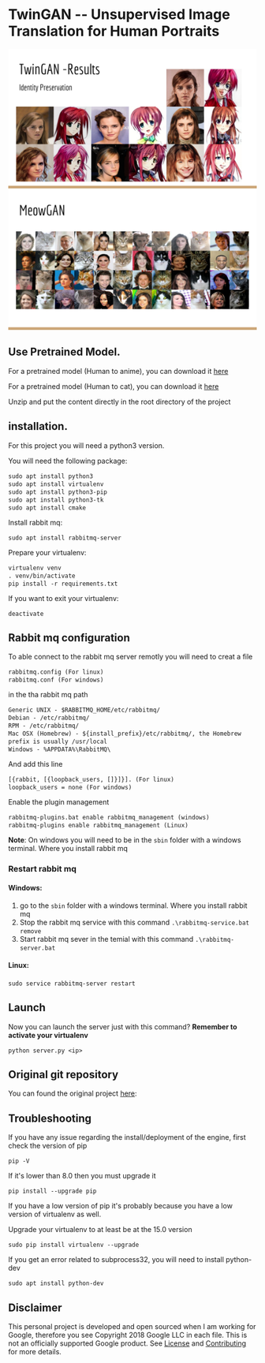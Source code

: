 # TwinGAN -- Unsupervised Image Translation for Human Portraits

![identity_preservation](docs/images/AX18_TwinGAN-15.png)
![search_engine](docs/images/AX18_TwinGAN-18.png)

## Use Pretrained Model.

For a pretrained model (Human to anime), you can download it [here](https://drive.google.com/open?id=1dXfqAODQxB2uNhyQANtZICAjwhNMWnbl)

For a pretrained model (Human to cat), you can download it [here](https://drive.google.com/open?id=1UJEqlH_1sfdmWs6MXKV4H69NGad0rdUB)

Unzip and put the content directly in the root directory of the project


## installation.


For this project you will need a python3 version.

You will need the following package:
    
    sudo apt install python3
    sudo apt install virtualenv
    sudo apt install python3-pip
    sudo apt install python3-tk
    sudo apt install cmake
    
Install rabbit mq:

    sudo apt install rabbitmq-server
 
Prepare your virtualenv:

    virtualenv venv
    . venv/bin/activate
    pip install -r requirements.txt   

If you want to exit your virtualenv:

    deactivate
    
    
## Rabbit mq configuration


To able connect to the rabbit mq server remotly you will need to creat a file 

    rabbitmq.config (For linux)
    rabbitmq.conf (For windows)

in the tha rabbit mq path

    Generic UNIX - $RABBITMQ_HOME/etc/rabbitmq/
    Debian - /etc/rabbitmq/
    RPM - /etc/rabbitmq/
    Mac OSX (Homebrew) - ${install_prefix}/etc/rabbitmq/, the Homebrew prefix is usually /usr/local
    Windows - %APPDATA%\RabbitMQ\
    
And add this line  

    [{rabbit, [{loopback_users, []}]}]. (For linux)
    loopback_users = none (For windows)
    
Enable the plugin management

    rabbitmq-plugins.bat enable rabbitmq_management (windows)
    rabbitmq-plugins enable rabbitmq_management (Linux)
    
**Note**: On windows you will need to be in the `sbin` folder with a windows terminal. Where you install rabbit mq 
    

### Restart rabbit mq

#### Windows: 

1. go to the `sbin` folder with a windows terminal. Where you install rabbit mq
2. Stop the rabbit mq service with this command `.\rabbitmq-service.bat remove`
3. Start rabbit mq sever in the temial with this command `.\rabbitmq-server.bat`


#### Linux:

`sudo service rabbitmq-server restart`

## Launch


Now you can launch the server just with this command? **Remember to activate your virtualenv**

    python server.py <ip>

## Original git repository

You can found the original project [here](https://github.com/jerryli27/TwinGAN):

## Troubleshooting

If you have any issue regarding the install/deployment of the engine,
first check the version of pip

    pip -V

If it's lower than 8.0 then you must upgrade it

    pip install --upgrade pip

If you have a low version of pip it's probably because you have a low version of virtualenv as well.

Upgrade your virtualenv to at least be at the 15.0 version

    sudo pip install virtualenv --upgrade

If you get an error related to subprocess32, you will need to install python-dev

    sudo apt install python-dev
    
## Disclaimer

This personal project is developed and open sourced when I am working for Google, therefore you see Copyright 2018 Google LLC in each file. This is not an officially supported Google product. See [License](LICENSE) and [Contributing](CONTRIBUTING.md) for more details.
